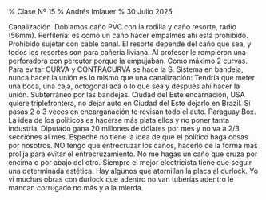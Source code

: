 % Clase Nº 15
% Andrés Imlauer
% 30 Julio 2025

Canalización. Doblamos caño PVC con la rodilla y caño resorte, radio (56mm). Perfilería: es como un caño hacer empalmes ahí está prohibido. Prohibido sujetar con cable canal. El resorte depende del caño que sea, y todos los resortes son para cañería liviana. Al profesor le rompieron una perforadora con percutor porque la empujaban. Como máximo 2 curvas. Para evitar CURVA y CONTRACURVA se hace la S. Sistema en bandeja, nunca hacer la unión es lo mismo que una canalización:
Tendría que meter una boca, una caja, octogonal acá o lo que sea y después ahí hacer la unión. Subterráneo por las bandejas. Ciudad del Este encarnación, USA quiere triplefrontera, no dejar auto en Ciudad del Este dejarlo en Brazil. Si pasas 2 o 3 veces en encarganación te revisan todo el auto. Paraguay Box. La idea de los políticos es hacerse más plata ellos y no poner tanta industria. Diputado gana 20 millones de dólares por mes y no va a 2/3 secciones al mes. Espeche no tiene la idea de que el político haga cosas por nosotros. NO tengo que entrecruzar los caños, hacerlo de la forma más prolija para evitar el entrecruzamiento. No me hagas un caño que cruza por encima o
por abajo del otro. Siempre el mejor electricista tiene que seguir una determinada estética. Hay algunos que atornillan la placa al durlock. Yo vi muchas obras con durlock que adentro no van tuberías adentro le mandan corrugado no más y a la mierda.
